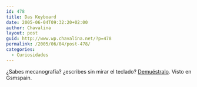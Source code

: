 ```yaml
---
id: 478
title: Das Keyboard
date: 2005-06-04T09:32:20+02:00
author: Chavalina
layout: post
guid: http://www.wp.chavalina.net/?p=478
permalink: /2005/06/04/post-478/
categories:
  - Curiosidades
---
```

&iquest;Sabes mecanograf&iacute;a? &iquest;escribes sin mirar el teclado? <a href="http://www.daskeyboard.com/" target="_blank">Demuéstralo</a>. Visto en Gsmspain.